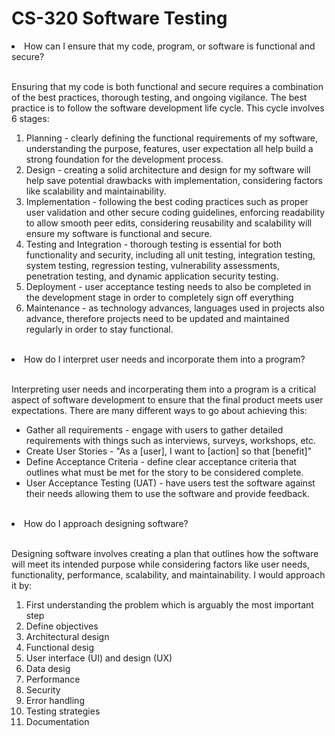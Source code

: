 # CS-320 Software Testing

<li>How can I ensure that my code, program, or software is functional and secure?</li>
</br>
<p>Ensuring that my code is both functional and secure requires a combination of the best practices, thorough testing, and ongoing vigilance. The best practice is to follow the software development life cycle. This cycle involves 6 stages:
  <ol>
    <li>Planning - clearly defining the functional requirements of my software, understanding the purpose, features, user expectation all help build a strong foundation for the development process.</li>
    <li>Design - creating a solid architecture and design for my software will help save potential drawbacks with implementation, considering factors like scalability and maintainability.</li>
    <li>Implementation - following the best coding practices such as proper user validation and other secure coding guidelines, enforcing readability to allow smooth peer edits, considering reusability and scalability will ensure my software is functional and secure.</li>
    <li>Testing and Integration - thorough testing is essential for both functionality and security, including all unit testing, integration testing, system testing, regression testing, vulnerability assessments, penetration testing, and dynamic application security testing.</li>
    <li>Deployment - user acceptance testing needs to also be completed in the development stage in order to completely sign off everything</li>
    <li>Maintenance - as technology advances, languages used in projects also advance, therefore projects need to be updated and maintained regularly in order to stay functional.</li>
  </ol>
  
</p>
</br>
<li>How do I interpret user needs and incorporate them into a program?</li>
</br>
<p>Interpreting user needs and incorperating them into a program is a critical aspect of software development to ensure that the final product meets user expectations. There are many different ways to go about achieving this:
  <ul>
    <li>Gather all requirements - engage with users to gather detailed requirements with things such as interviews, surveys, workshops, etc.</li>
    <li>Create User Stories - "As a [user], I want to [action] so that [benefit]"</li>
    <li>Define Acceptance Criteria - define clear acceptance criteria that outlines what must be met for the story to be considered complete.</li>
    <li>User Acceptance Testing (UAT) - have users test the software against their needs allowing them to use the software and provide feedback.</li>
  </ul>
</p>
</br>
<li>How do I approach designing software?</li>
</br>
<p>Designing software involves creating a plan that outlines how the software will meet its intended purpose while considering factors like user needs, functionality, performance, scalability, and maintainability. I would approach it by:
  <ol>
    <li>First understanding the problem which is arguably the most important step</li>
    <li>Define objectives</li>
    <li>Architectural design</li>
    <li>Functional desig</li>
    <li>User interface (UI) and design (UX)</li>
    <li>Data desig</li>
    <li>Performance</li>
    <li>Security</li>
    <li>Error handling</li>
    <li>Testing strategies</li>
    <li>Documentation</li>
  </ol>
</p>
</br>
